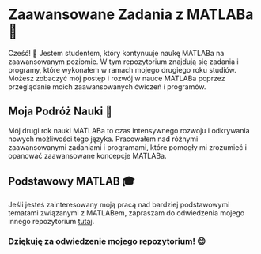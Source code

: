 # Zaawansowane Zadania z MATLABa 🚀
Cześć! 👋 Jestem studentem, który kontynuuje naukę MATLABa na zaawansowanym poziomie. W tym repozytorium znajdują się zadania i programy, które wykonałem w ramach mojego drugiego roku studiów. Możesz zobaczyć mój postęp i rozwój w nauce MATLABa poprzez przeglądanie moich zaawansowanych ćwiczeń i programów.

## Moja Podróż Nauki 🌱
Mój drugi rok nauki MATLABa to czas intensywnego rozwoju i odkrywania nowych możliwości tego języka. Pracowałem nad różnymi zaawansowanymi zadaniami i programami, które pomogły mi zrozumieć i opanować zaawansowane koncepcje MATLABa.

## Podstawowy MATLAB 🎓
Jeśli jesteś zainteresowany moją pracą nad bardziej podstawowymi tematami związanymi z MATLABem, zapraszam do odwiedzenia mojego innego repozytorium [tutaj](https://github.com/KajetanMieloch/Matlab-intruduction).

### Dziękuję za odwiedzenie mojego repozytorium! 😊
